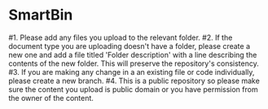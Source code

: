 # SmartBin
#1. Please add any files you upload to the relevant folder.
#2. If the document type you are uploading doesn't have a folder, please create a new one and add a file titled 'Folder description' with     a line describing the contents of the new folder. This will preserve the repository's consistency.
#3. If you are making any change in a an existing file or code individually, please create a new branch.
#4. This is a public repository so please make sure the content you upload is public domain or you have permission from the owner of the     content.
